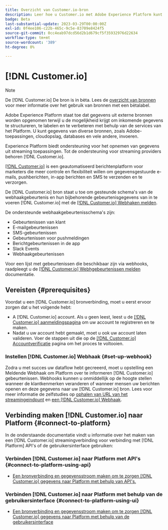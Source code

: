 ```yaml
---
title: Overzicht van Customer.io-bron
description: Leer hoe u Customer.io met Adobe Experience Platform kunt verbinden via API's of de gebruikersinterface door gebruik te maken van webhaken
badge: Beta
last-substantial-update: 2023-03-29T00:00:00Z
exl-id: 0f4ee106-c22b-465c-9c5e-83709e8424f5
source-git-commit: 0cc4eab97dcd56d2b1d679cf5f35932976d22634
workflow-type: tm+mt
source-wordcount: '389'
ht-degree: 0%

---
```


# [!DNL Customer.io]

>[!NOTE]
>
>De [!DNL Customer.io] De bron is in bèta. Lees de [overzicht van bronnen](../../home.md#terms-and-conditions) voor meer informatie over het gebruik van bronnen met een bètalabel.

Adobe Experience Platform staat toe dat gegevens uit externe bronnen worden opgenomen terwijl u de mogelijkheid krijgt om inkomende gegevens te structureren, te labelen en te verbeteren met behulp van de services van het Platform. U kunt gegevens van diverse bronnen, zoals Adobe-toepassingen, cloudopslag, databases en vele andere, invoeren.

Experience Platform biedt ondersteuning voor het opnemen van gegevens uit streaming toepassingen. Tot de ondersteuning voor streaming providers behoren [!DNL Customer.io].

[[!DNL Customer.io]](https://customer.io/) is een geautomatiseerd berichtenplatform voor marketers die meer controle en flexibiliteit willen om gegevensgestuurde e-mails, pushberichten, in-app berichten en SMS te verzenden en te verzorgen.

De [!DNL Customer.io] bron staat u toe om gesteunde schema&#39;s van de webhaakgebeurtenis en hun bijbehorende gebeurtenisgegevens van in te voeren [!DNL Customer.io] met de [[!DNL Customer.io] Webhaken melden](https://customer.io/docs/api/webhooks/).

De ondersteunde webhaakgebeurtenisschema&#39;s zijn:

* Gebeurtenissen van klant
* E-mailgebeurtenissen
* SMS-gebeurtenissen
* Gebeurtenissen voor pushmeldingen
* Berichtgebeurtenissen in de app
* Slack Events
* Webhaakgebeurtenissen

Voor een lijst met gebeurtenissen die beschikbaar zijn via webhooks, raadpleegt u de [[!DNL Customer.io] Webhgebeurtenissen melden](https://customer.io/docs/webhooks/#events) documentatie.

## Vereisten {#prerequisites}

Voordat u een [!DNL Customer.io] bronverbinding, moet u eerst ervoor zorgen dat u het volgende hebt:

* A [!DNL Customer.io] account. Als u geen leest, leest u de [[!DNL Customer.io] aanmeldingspagina](https://fly.customer.io/signup) om uw account te registreren en te maken.
* Nadat u uw account hebt gemaakt, moet u ook uw account laten valideren. Voer de stappen uit die op de [[!DNL Customer.io] Accountverificatie](https://customer.io/docs/account-verification/) pagina om het proces te voltooien.

### Instellen [!DNL Customer.io] Webhaak {#set-up-webhook}

Zodra u met succes uw dataflow hebt gecreeerd, moet u opstelling een Meldende Webhaak om Platform over te informeren [!DNL Customer.io] gebeurtenissen. Webhooks kunnen u onmiddellijk op de hoogte stellen wanneer de klantkenmerken veranderen of wanneer mensen uw berichten openen en deze gegevens naar uw [!DNL Customer.io] bron. Lees voor meer informatie de zelfstudies op [ophalen van URL van het streamingeindpunt](../../tutorials/ui/create/marketing-automation/customerio-webhook.md#get-streaming-endpoint) en [een [!DNL Customer.io] Webhaak](../../tutorials/ui/create/marketing-automation/customerio-webhook.md#set-up-webhook).

## Verbinding maken [!DNL Customer.io] naar Platform {#connect-to-platform}

In de onderstaande documentatie vindt u informatie over het maken van een [!DNL Customer.io] streamingverbinding voor verbinding met [!DNL Platform] API&#39;s of de gebruikersinterface gebruiken:

### Verbinden [!DNL Customer.io] naar Platform met API&#39;s {#connect-to-platform-using-api}

* [Een bronverbinding en gegevensstroom maken om te zorgen [!DNL Customer.io] gegevens naar Platform met behulp van API&#39;s.](../../tutorials/api/create/marketing-automation/customerio-webhook.md)

### Verbinden [!DNL Customer.io] naar Platform met behulp van de gebruikersinterface {#connect-to-platform-using-ui}

* [Een bronverbinding en gegevensstroom maken om te zorgen [!DNL Customer.io] gegevens naar Platform met behulp van de gebruikersinterface](../../tutorials/ui/create/marketing-automation/customerio-webhook.md)
